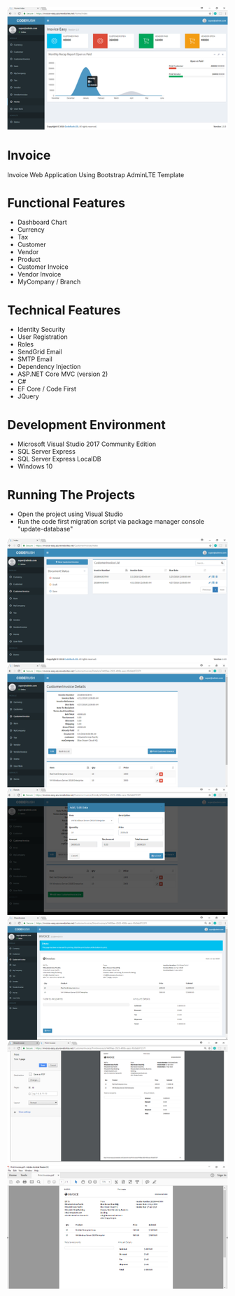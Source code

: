 ![invoice](netcore/wwwroot/images/inv1.png)

# Invoice
Invoice Web Application Using Bootstrap AdminLTE Template

# Functional Features
- Dashboard Chart
- Currency
- Tax
- Customer
- Vendor
- Product
- Customer Invoice
- Vendor Invoice
- MyCompany / Branch

# Technical Features
- Identity Security
- User Registration
- Roles
- SendGrid Email
- SMTP Email
- Dependency Injection
- ASP.NET Core MVC (version 2)
- C#
- EF Core / Code First
- JQuery

# Development Environment
- Microsoft Visual Studio 2017 Community Edition
- SQL Server Express
- SQL Server Express LocalDB
- Windows 10

# Running The Projects
- Open the project using Visual Studio
- Run the code first migration script via package manager console "update-database"

![invoice](netcore/wwwroot/images/inv2.png)
![invoice](netcore/wwwroot/images/inv3.png)
![invoice](netcore/wwwroot/images/inv4.png)
![invoice](netcore/wwwroot/images/inv5.png)
![invoice](netcore/wwwroot/images/inv6.png)
![invoice](netcore/wwwroot/images/inv7.png)

